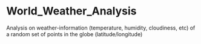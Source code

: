 # World_Weather_Analysis
Analysis on weather-information (temperature, humidity, cloudiness, etc) of a random set of points in the globe (latitude/longitude)
